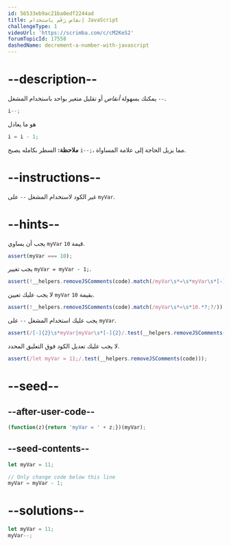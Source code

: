 ```yaml
---
id: 56533eb9ac21ba0edf2244ad
title: إنقاص رَقَم باستخدام JavaScript
challengeType: 1
videoUrl: 'https://scrimba.com/c/cM2KeS2'
forumTopicId: 17558
dashedName: decrement-a-number-with-javascript
---
```


# --description--

يمكنك بسهولة <dfn>أنقاص</dfn> أو تقليل متغير بواحد باستخدام المشغل `--`.

```js
i--;
```

هو ما يعادل

```js
i = i - 1;
```

**ملاحظة:** السطر بكامله يصبح `i--;`، مما يزيل الحاجة إلى علامة المساواة.

# --instructions--

غير الكود لاستخدام المشغل `--` على `myVar`.

# --hints--

يجب أن يساوي `myVar` قيمة `10`.

```js
assert(myVar === 10);
```

يجب تغيير `myVar = myVar - 1;`.

```js
assert(!__helpers.removeJSComments(code).match(/myVar\s*=\s*myVar\s*[-]\s*1.*?;?/));
```

لا يجب عليك تعيين `myVar` بقيمة `10`.

```js
assert(!__helpers.removeJSComments(code).match(/myVar\s*=\s*10.*?;?/));
```

يجب عليك استخدام المشغل `--` على `myVar`.

```js
assert(/[-]{2}\s*myVar|myVar\s*[-]{2}/.test(__helpers.removeJSComments(code)));
```

لا يجب عليك تعديل الكود فوق التعليق المحدد.

```js
assert(/let myVar = 11;/.test(__helpers.removeJSComments(code)));
```

# --seed--

## --after-user-code--

```js
(function(z){return 'myVar = ' + z;})(myVar);
```

## --seed-contents--

```js
let myVar = 11;

// Only change code below this line
myVar = myVar - 1;
```

# --solutions--

```js
let myVar = 11;
myVar--;
```
